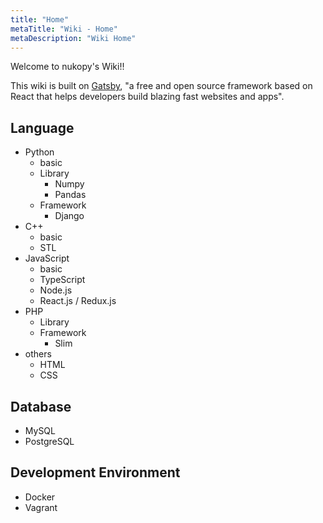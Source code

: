 ```yaml
---
title: "Home"
metaTitle: "Wiki - Home"
metaDescription: "Wiki Home"
---
```


Welcome to nukopy's Wiki!!

This wiki is built on [Gatsby](https://www.gatsbyjs.org/), "a free and open source framework based on React that helps developers build blazing fast websites and apps".

## Language

- Python
  - basic
  - Library
    - Numpy
    - Pandas
  - Framework
    - Django
- C++
  - basic
  - STL
- JavaScript
  - basic
  - TypeScript
  - Node.js
  - React.js / Redux.js
- PHP
  - Library
  - Framework
    - Slim
- others
  - HTML
  - CSS

## Database

- MySQL
- PostgreSQL

## Development Environment

- Docker
- Vagrant
